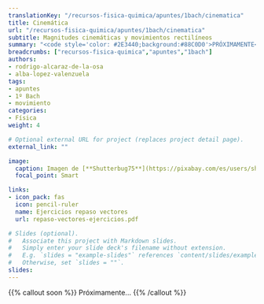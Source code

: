 ```yaml
---
translationKey: "/recursos-fisica-quimica/apuntes/1bach/cinematica"
title: Cinemática
url: "/recursos-fisica-quimica/apuntes/1bach/cinematica"
subtitle: Magnitudes cinemáticas y movimientos rectilíneos
summary: "<code style='color: #2E3440;background:#88C0D0'>PRÓXIMAMENTE</code><br>Magnitudes cinemáticas y movimientos rectilíneos."
breadcrumbs: ["recursos-fisica-quimica","apuntes","1bach"]
authors:
- rodrigo-alcaraz-de-la-osa
- alba-lopez-valenzuela
tags:
- apuntes
- 1º Bach
- movimiento
categories:
- Física
weight: 4

# Optional external URL for project (replaces project detail page).
external_link: ""

image:
  caption: Imagen de [**Shutterbug75**](https://pixabay.com/es/users/shutterbug75-2077322/) en [Pixabay](https://pixabay.com/es/)
  focal_point: Smart

links:
- icon_pack: fas
  icon: pencil-ruler
  name: Ejercicios repaso vectores
  url: repaso-vectores-ejercicios.pdf

# Slides (optional).
#   Associate this project with Markdown slides.
#   Simply enter your slide deck's filename without extension.
#   E.g. `slides = "example-slides"` references `content/slides/example-slides.md`.
#   Otherwise, set `slides = ""`.
slides:
---
```


{{% callout soon %}}
Próximamente...
{{% /callout %}}
